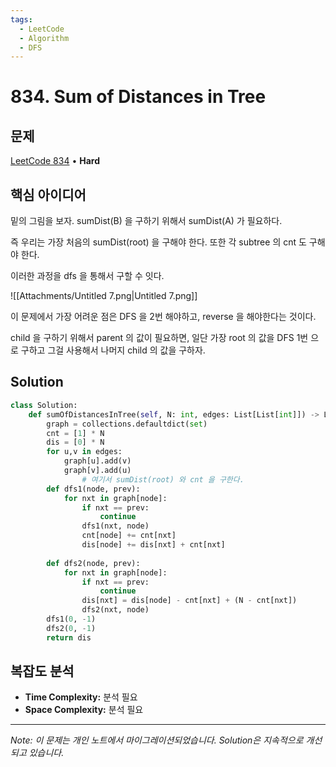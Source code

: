 ```yaml
---
tags:
  - LeetCode
  - Algorithm
  - DFS
---
```


# 834. Sum of Distances in Tree

## 문제

[LeetCode 834](https://leetcode.com/problems/sum-of-distances-in-tree/) • **Hard**

## 핵심 아이디어

밑의 그림을 보자. sumDist(B) 을 구하기 위해서 sumDist(A) 가 필요하다.

즉 우리는 가장 처음의 sumDist(root) 을 구해야 한다. 또한 각 subtree 의 cnt 도 구해야 한다.

이러한 과정을 dfs 을 통해서 구할 수 잇다.

  

![[Attachments/Untitled 7.png|Untitled 7.png]]

이 문제에서 가장 어려운 점은 DFS 을 2번 해야하고, reverse 을 해야한다는 것이다.

child 을 구하기 위해서 parent 의 값이 필요하면, 일단 가장 root 의 값을 DFS 1번 으로 구하고 그걸 사용해서 나머지 child 의 값을 구하자.

## Solution

```python
class Solution:
    def sumOfDistancesInTree(self, N: int, edges: List[List[int]]) -> List[int]:
        graph = collections.defaultdict(set)
        cnt = [1] * N
        dis = [0] * N
        for u,v in edges:
            graph[u].add(v)
            graph[v].add(u)
				# 여기서 sumDist(root) 와 cnt 을 구한다.
        def dfs1(node, prev):
            for nxt in graph[node]:
                if nxt == prev:
                    continue
                dfs1(nxt, node)
                cnt[node] += cnt[nxt]
                dis[node] += dis[nxt] + cnt[nxt]
        
        def dfs2(node, prev):
            for nxt in graph[node]:
                if nxt == prev:
                    continue
                dis[nxt] = dis[node] - cnt[nxt] + (N - cnt[nxt])
                dfs2(nxt, node)
        dfs1(0, -1)
        dfs2(0, -1)
        return dis
```

## 복잡도 분석

- **Time Complexity:** 분석 필요
- **Space Complexity:** 분석 필요


---

*Note: 이 문제는 개인 노트에서 마이그레이션되었습니다. Solution은 지속적으로 개선되고 있습니다.*
